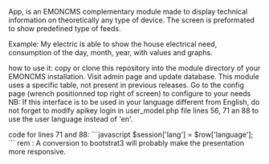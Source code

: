 App, is an EMONCMS complementary module made to display technical information on theoretically any type of device.  The screen is preformated to show predefined type of feeds.

Example: My electric is able to show the house electrical need, consumption of the day, month, year, with values and graphs.

how to use it:
copy or clone this repository into the module directory of your EMONCMS installation.
Visit admin page and update database. This module uses a specific table, not present in previous releases.
Go to the config page (wrench positionned top right of screen) to configure to your needs
NB:
If this interface is to be used in your language different from English, do not forget to modify apikey login in user_model.php file lines 56, 71 an 88 to use the user language instead of 'en'.

code for lines 71 and 88:
´´´javascript
$session['lang'] = $row['language'];
´´´
rem : A conversion to bootstrat3 will probably make the presentation more responsive.
